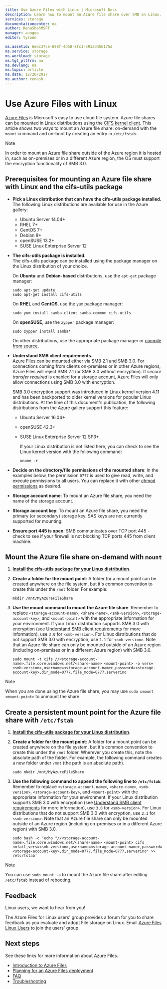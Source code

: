 ```yaml
---
title: Use Azure Files with Linux | Microsoft Docs
description: Learn how to mount an Azure file share over SMB on Linux.
services: storage
documentationcenter: na
author: RenaShahMSFT
manager: aungoo
editor: tysonn

ms.assetid: 6edc37ce-698f-4d50-8fc1-591ad456175d
ms.service: storage
ms.workload: storage
ms.tgt_pltfrm: na
ms.devlang: na
ms.topic: article
ms.date: 12/20/2017
ms.author: renash
---
```


# Use Azure Files with Linux
[Azure Files](storage-files-introduction.md) is Microsoft's easy to use cloud file system. Azure file shares can be mounted in Linux distributions using the [CIFS kernel client](https://wiki.samba.org/index.php/LinuxCIFS). This article shows two ways to mount an Azure file share: on-demand with the `mount` command and on-boot by creating an entry in `/etc/fstab`.

> [!NOTE]  
> In order to mount an Azure file share outside of the Azure region it is hosted in, such as on-premises or in a different Azure region, the OS must support the encryption functionality of SMB 3.0.

## Prerequisites for mounting an Azure file share with Linux and the cifs-utils package
* **Pick a Linux distribution that can have the cifs-utils package installed.**  
    The following Linux distributions are available for use in the Azure gallery:

    * Ubuntu Server 14.04+
    * RHEL 7+
    * CentOS 7+
    * Debian 8+
    * openSUSE 13.2+
    * SUSE Linux Enterprise Server 12

* <a id="install-cifs-utils"></a>**The cifs-utils package is installed.**  
    The cifs-utils package can be installed using the package manager on the Linux distribution of your choice. 

    On **Ubuntu** and **Debian-based** distributions, use the `apt-get` package manager:

    ```
    sudo apt-get update
    sudo apt-get install cifs-utils
    ```

    On **RHEL** and **CentOS**, use the `yum` package manager:

    ```
    sudo yum install samba-client samba-common cifs-utils
    ```

    On **openSUSE**, use the `zypper` package manager:

    ```
    sudo zypper install samba*
    ```

    On other distributions, use the appropriate package manager or [compile from source](https://wiki.samba.org/index.php/LinuxCIFS_utils#Download).

* <a id="smb-client-reqs"></a>**Understand SMB client requirements.**  
    Azure Files can be mounted either via SMB 2.1 and SMB 3.0. For connections coming from clients on-premises or in other Azure regions, Azure Files will reject SMB 2.1 (or SMB 3.0 without encryption). If *secure transfer required* is enabled for a storage account, Azure Files will only allow connections using SMB 3.0 with encryption.
    
    SMB 3.0 encryption support was introduced in Linux kernel version 4.11 and has been backported to older kernel versions for popular Linux distributions. At the time of this document's publication, the following distributions from the Azure gallery support this feature:

  - Ubuntu Server 16.04+
  - openSUSE 42.3+
  - SUSE Linux Enterprise Server 12 SP3+
    
    If your Linux distribution is not listed here, you can check to see the Linux kernel version with the following command:

    ```
    uname -r
    ```

* **Decide on the directory/file permissions of the mounted share**: In the examples below, the permission `0777` is used to give read, write, and execute permissions to all users. You can replace it with other [chmod permissions](https://en.wikipedia.org/wiki/Chmod) as desired. 

* **Storage account name**: To mount an Azure file share, you need the name of the storage account.

* **Storage account key**: To mount an Azure file share, you need the primary (or secondary) storage key. SAS keys are not currently supported for mounting.

* **Ensure port 445 is open**: SMB communicates over TCP port 445 - check to see if your firewall is not blocking TCP ports 445 from client machine.

## Mount the Azure file share on-demand with `mount`
1. **[Install the cifs-utils package for your Linux distribution](#install-cifs-utils)**.

2. **Create a folder for the mount point**: A folder for a mount point can be created anywhere on the file system, but it's common convention to create this under the `/mnt` folder. For example:

    ```
    mkdir /mnt/MyAzureFileShare
    ```

3. **Use the mount command to mount the Azure file share**: Remember to replace `<storage-account-name>`, `<share-name>`, `<smb-version>`, `<storage-account-key>`, and `<mount-point>` with the appropriate information for your environment. If your Linux distribution supports SMB 3.0 with encryption (see [Understand SMB client requirements](#smb-client-reqs) for more information), use `3.0` for `<smb-version>`. For Linux distributions that do not support SMB 3.0 with encryption, use `2.1` for `<smb-version>`. Note that an Azure file share can only be mounted outside of an Azure region (including on-premises or in a different Azure region) with SMB 3.0. 

    ```
    sudo mount -t cifs //<storage-account-name>.file.core.windows.net/<share-name> <mount-point> -o vers=<smb-version>,username=<storage-account-name>,password=<storage-account-key>,dir_mode=0777,file_mode=0777,serverino
    ```

> [!Note]  
> When you are done using the Azure file share, you may use `sudo umount <mount-point>` to unmount the share.

## Create a persistent mount point for the Azure file share with `/etc/fstab`
1. **[Install the cifs-utils package for your Linux distribution](#install-cifs-utils)**.

2. **Create a folder for the mount point**: A folder for a mount point can be created anywhere on the file system, but it's common convention to create this under the `/mnt` folder. Wherever you create this, note the absolute path of the folder. For example, the following command creates a new folder under `/mnt` (the path is an absolute path).

    ```
    sudo mkdir /mnt/MyAzureFileShare
    ```

3. **Use the following command to append the following line to `/etc/fstab`**: Remember to replace `<storage-account-name>`, `<share-name>`, `<smb-version>`, `<storage-account-key>`, and `<mount-point>` with the appropriate information for your environment. If your Linux distribution supports SMB 3.0 with encryption (see [Understand SMB client requirements](#smb-client-reqs) for more information), use `3.0` for `<smb-version>`. For Linux distributions that do not support SMB 3.0 with encryption, use `2.1` for `<smb-version>`. Note that an Azure file share can only be mounted outside of an Azure region (including on-premises or in a different Azure region) with SMB 3.0. 

    ```
    sudo bash -c 'echo "//<storage-account-name>.file.core.windows.net/<share-name> <mount-point> cifs nofail,vers=<smb-version>,username=<storage-account-name>,password=<storage-account-key>,dir_mode=0777,file_mode=0777,serverino" >> /etc/fstab'
    ```

> [!Note]  
> You can use `sudo mount -a` to mount the Azure file share after editing `/etc/fstab` instead of rebooting.

## Feedback
Linux users, we want to hear from you!

The Azure Files for Linux users' group provides a forum for you to share feedback as you evaluate and adopt File storage on Linux. Email [Azure Files Linux Users](mailto:azurefileslinuxusers@microsoft.com) to join the users' group.

## Next steps
See these links for more information about Azure Files.
* [Introduction to Azure Files](storage-files-introduction.md)
* [Planning for an Azure Files deployment](storage-files-planning.md)
* [FAQ](../storage-files-faq.md)
* [Troubleshooting](storage-troubleshoot-linux-file-connection-problems.md)